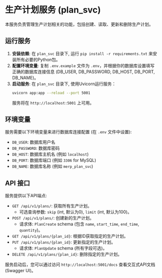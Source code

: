 # 生产计划服务 (plan_svc)

本服务负责管理生产计划相关的功能，包括创建、读取、更新和删除生产计划。

## 运行服务

1.  **安装依赖**: 在 `plan_svc` 目录下, 运行 `pip install -r requirements.txt` 来安装所有必要的Python包。
2.  **配置环境变量**: 复制 `.env.example` 文件为 `.env`，并根据你的数据库设置填写正确的数据库连接信息 (DB_USER, DB_PASSWORD, DB_HOST, DB_PORT, DB_NAME)。
3.  **启动服务**: 在 `plan_svc` 目录下, 使用Uvicorn运行服务：
    ```bash
    uvicorn app:app --reload --port 5001
    ```
    服务将在 `http://localhost:5001` 上可用。

## 环境变量

服务需要以下环境变量来进行数据库连接配置 (在 `.env` 文件中设置):

-   `DB_USER`: 数据库用户名
-   `DB_PASSWORD`: 数据库密码
-   `DB_HOST`: 数据库主机名 (例如 `localhost`)
-   `DB_PORT`: 数据库端口 (例如 `3306` for MySQL)
-   `DB_NAME`: 数据库名称 (例如 `merp_plan_svc`)

## API 接口

服务提供以下API端点:

-   `GET /api/v1/plans/`: 获取所有生产计划。
    -   可选查询参数: `skip` (int, 默认为0), `limit` (int, 默认为100)。
-   `POST /api/v1/plans/`: 创建新的生产计划。
    -   请求体: `PlanCreate` schema (包含 `name`, `start_time`, `end_time`, `quantity`)。
-   `GET /api/v1/plans/{plan_id}`: 根据ID获取指定的生产计划。
-   `PUT /api/v1/plans/{plan_id}`: 更新指定的生产计划。
    -   请求体: `PlanUpdate` schema (所有字段可选)。
-   `DELETE /api/v1/plans/{plan_id}`: 删除指定的生产计划。

服务启动后，您可以通过访问 `http://localhost:5001/docs` 查看交互式API文档 (Swagger UI)。